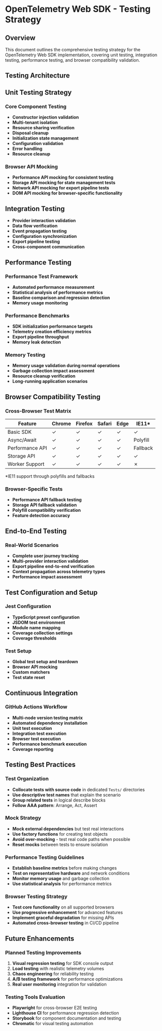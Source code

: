 # OpenTelemetry Web SDK - Testing Strategy

## Overview

This document outlines the comprehensive testing strategy for the OpenTelemetry Web SDK implementation, covering unit testing, integration testing, performance testing, and browser compatibility validation.

## Testing Architecture

## Unit Testing Strategy

### Core Component Testing

- **Constructor injection validation**
- **Multi-tenant isolation**
- **Resource sharing verification**
- **Disposal cleanup**
- **Initialization state management**
- **Configuration validation**
- **Error handling**
- **Resource cleanup**

### Browser API Mocking

- **Performance API mocking for consistent testing**
- **Storage API mocking for state management tests**
- **Network API mocking for export pipeline tests**
- **DOM API mocking for browser-specific functionality**

## Integration Testing

- **Provider interaction validation**
- **Data flow verification**
- **Event propagation testing**
- **Configuration synchronization**
- **Export pipeline testing**
- **Cross-component communication**

## Performance Testing

### Performance Test Framework

- **Automated performance measurement**
- **Statistical analysis of performance metrics**
- **Baseline comparison and regression detection**
- **Memory usage monitoring**

### Performance Benchmarks

- **SDK initialization performance targets**
- **Telemetry creation efficiency metrics**
- **Export pipeline throughput**
- **Memory leak detection**

### Memory Testing

- **Memory usage validation during normal operations**
- **Garbage collection impact assessment**
- **Resource cleanup verification**
- **Long-running application scenarios**

## Browser Compatibility Testing

### Cross-Browser Test Matrix

| Feature | Chrome | Firefox | Safari | Edge | IE11* |
|---------|--------|---------|--------|------|-------|
| Basic SDK | ✓ | ✓ | ✓ | ✓ | ✓ |
| Async/Await | ✓ | ✓ | ✓ | ✓ | Polyfill |
| Performance API | ✓ | ✓ | ✓ | ✓ | Fallback |
| Storage API | ✓ | ✓ | ✓ | ✓ | ✓ |
| Worker Support | ✓ | ✓ | ✓ | ✓ | ✗ |

*IE11 support through polyfills and fallbacks

### Browser-Specific Tests

- **Performance API fallback testing**
- **Storage API fallback validation**
- **Polyfill compatibility verification**
- **Feature detection accuracy**

## End-to-End Testing

### Real-World Scenarios

- **Complete user journey tracking**
- **Multi-provider interaction validation**
- **Export pipeline end-to-end verification**
- **Context propagation across telemetry types**
- **Performance impact assessment**

## Test Configuration and Setup

### Jest Configuration
- **TypeScript preset configuration**
- **JSDOM test environment**
- **Module name mapping**
- **Coverage collection settings**
- **Coverage thresholds**

### Test Setup
- **Global test setup and teardown**
- **Browser API mocking**
- **Custom matchers**
- **Test state reset**

## Continuous Integration

### GitHub Actions Workflow
- **Multi-node version testing matrix**
- **Automated dependency installation**
- **Unit test execution**
- **Integration test execution**
- **Browser test execution**
- **Performance benchmark execution**
- **Coverage reporting**

## Testing Best Practices

### Test Organization
- **Collocate tests with source code** in dedicated `Tests/` directories
- **Use descriptive test names** that explain the scenario
- **Group related tests** in logical describe blocks
- **Follow AAA pattern**: Arrange, Act, Assert

### Mock Strategy
- **Mock external dependencies** but test real interactions
- **Use factory functions** for creating test objects
- **Avoid over-mocking** - test real code paths when possible
- **Reset mocks** between tests to ensure isolation

### Performance Testing Guidelines
- **Establish baseline metrics** before making changes
- **Test on representative hardware** and network conditions
- **Monitor memory usage** and garbage collection
- **Use statistical analysis** for performance metrics

### Browser Testing Strategy
- **Test core functionality** on all supported browsers
- **Use progressive enhancement** for advanced features
- **Implement graceful degradation** for missing APIs
- **Automated cross-browser testing** in CI/CD pipeline

## Future Enhancements

### Planned Testing Improvements
1. **Visual regression testing** for SDK console output
2. **Load testing** with realistic telemetry volumes
3. **Chaos engineering** for reliability testing
4. **A/B testing framework** for performance optimizations
5. **Real user monitoring** integration for validation

### Testing Tools Evaluation
- **Playwright** for cross-browser E2E testing
- **Lighthouse CI** for performance regression detection
- **Storybook** for component documentation and testing
- **Chromatic** for visual testing automation
